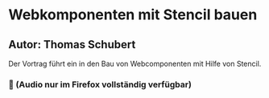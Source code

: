 # Webkomponenten mit Stencil bauen

## Autor:  Thomas Schubert

Der Vortrag führt ein in den Bau von Webcomponenten mit Hilfe von Stencil.

### :rocket: (Audio nur im Firefox vollständig verfügbar)




